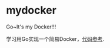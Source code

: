 # mydocker
Go~It's my Docker!!!

学习用Go实现一个简易Docker，[代码参考](https://github.com/lixd/mydocker?tab=readme-ov-file).
